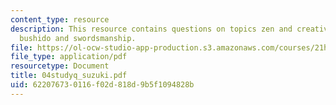 ```yaml
---
content_type: resource
description: This resource contains questions on topics zen and creativity, zen religion,
  bushido and swordsmanship.
file: https://ol-ocw-studio-app-production.s3.amazonaws.com/courses/21h-522-japan-in-the-age-of-the-samurai-history-and-film-fall-2006/622076730116f02d818d9b5f1094828b_04studyq_suzuki.pdf
file_type: application/pdf
resourcetype: Document
title: 04studyq_suzuki.pdf
uid: 62207673-0116-f02d-818d-9b5f1094828b
---
```

